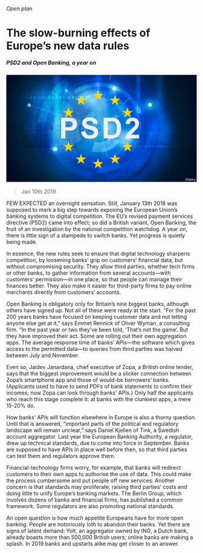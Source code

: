 ###### Open plan

# The slow-burning effects of Europe’s new data rules 

##### PSD2 and Open Banking, a year on 

![image](images/20190112_fnp505.jpg) 

> Jan 10th 2019 

 

FEW EXPECTED an overnight sensation. Still, January 13th 2018 was supposed to mark a big step towards exposing the European Union’s banking systems to digital competition. The EU’s revised payment services directive (PSD2) came into effect; so did a British variant, Open Banking, the fruit of an investigation by the national competition watchdog. A year on, there is little sign of a stampede to switch banks. Yet progress is quietly being made. 

In essence, the new rules seek to ensure that digital technology sharpens competition, by loosening banks’ grip on customers’ financial data, but without compromising security. They allow third parties, whether tech firms or other banks, to gather information from several accounts—with customers’ permission—in one place, so that people can manage their finances better. They also make it easier for third-party firms to pay online merchants directly from customers’ accounts. 

Open Banking is obligatory only for Britain’s nine biggest banks, although others have signed up. Not all of these were ready at the start. “For the past 200 years banks have focused on keeping customer data and not letting anyone else get at it,” says Emmet Rennick of Oliver Wyman, a consulting firm. “In the past year or two they’ve been told, ‘That’s not the game’. But they have improved their act. Some are rolling out their own aggregation apps. The average response time of banks’ APIs—the software which gives access to the permitted data—to queries from third parties was halved between July and November. 

Even so, Jaidev Janardana, chief executive of Zopa, a British online lender, says that the biggest improvement would be a slicker connection between Zopa’s smartphone app and those of would-be borrowers’ banks. (Applicants used to have to send PDFs of bank statements to confirm their incomes; now Zopa can look through banks’ APIs.) Only half the applicants who reach this stage complete it: at banks with the clunkiest apps, a mere 15-20% do. 

How banks’ APIs will function elsewhere in Europe is also a thorny question. Until that is answered, “important parts of the political and regulatory landscape will remain unclear,” says Daniel Kjellen of Tink, a Swedish account aggregator. Last year the European Banking Authority, a regulator, drew up technical standards, due to come into force in September. Banks are supposed to have APIs in place well before then, so that third parties can test them and regulators approve them. 

Financial-technology firms worry, for example, that banks will redirect customers to their own apps to authorise the use of data. This could make the process cumbersome and put people off new services. Another concern is that standards may proliferate, raising third parties’ costs and doing little to unify Europe’s banking markets. The Berlin Group, which involves dozens of banks and financial firms, has published a common framework. Some regulators are also promoting national standards. 

An open question is how much appetite Europeans have for more open banking. People are notoriously loth to abandon their banks. Yet there are signs of latent demand: Yolt, an aggregator owned by ING, a Dutch bank, already boasts more than 500,000 British users; online banks are making a splash. In 2019 banks and upstarts alike may get closer to an answer. 


